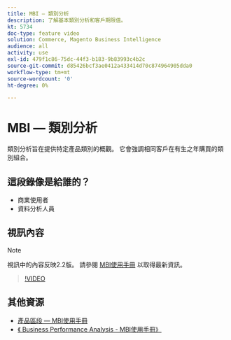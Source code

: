 ```yaml
---
title: MBI — 類別分析
description: 了解基本類別分析和客戶期限值。
kt: 5734
doc-type: feature video
solution: Commerce, Magento Business Intelligence
audience: all
activity: use
exl-id: 479f1c86-75dc-44f3-b183-9b83993c4b2c
source-git-commit: d85426bcf3ae0412a433414d70c874964905dda0
workflow-type: tm+mt
source-wordcount: '0'
ht-degree: 0%

---
```


# MBI — 類別分析

類別分析旨在提供特定產品類別的概觀。 它會強調相同客戶在有生之年購買的類別組合。

## 這段錄像是給誰的？

- 商業使用者
- 資料分析人員

## 視訊內容

>[!NOTE]
>
>視訊中的內容反映2.2版。 請參閱 [MBI使用手冊](https://experienceleague.adobe.com/docs/commerce-business-intelligence/mbi/guide-overview.html) 以取得最新資訊。

>[!VIDEO](https://video.tv.adobe.com/v/37904?quality=12&learn=on)

## 其他資源

- [產品區段 — MBI使用手冊](https://experienceleague.adobe.com/docs/commerce-business-intelligence/mbi/best-practices/data/segment-filter.html#product-segments)
- [《 Business Performance Analysis - MBI使用手冊》](https://experienceleague.adobe.com/docs/commerce-business-intelligence/mbi/analyze/customers/rfm-analysis.html)
